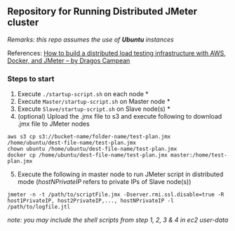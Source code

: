 
## Repository for Running Distributed JMeter cluster

*Remarks: this repo assumes the use of* ***Ubuntu*** *instances*

References:
[How to build a distributed load testing infrastructure with AWS, Docker, and JMeter – by Dragos Campean](https://dragoscampean.medium.com/how-to-build-a-distributed-load-testing-infrastructure-with-aws-docker-and-jmeter-accf3c2aa3a3)

### Steps to start

1. Execute `./startup-script.sh` on each node *
2. Execute `Master/startup-script.sh` on Master node *
3. Execute `Slave/startup-script.sh` on Slave node(s) *
4. (optional) Upload the .jmx file to s3 and execute following to download .jmx file to JMeter nodes
```yes | sudo apt install awscli
aws s3 cp s3://bucket-name/folder-name/test-plan.jmx /home/ubuntu/dest-file-name/test-plan.jmx
chown ubuntu /home/ubuntu/dest-file-name/test-plan.jmx
docker cp /home/ubuntu/dest-file-name/test-plan.jmx master:/home/test-plan.jmx
```
5. Execute the following in master node to run JMeter script in distributed mode (*hostNPrivateIP* refers to private IPs of Slave node(s))
```
jmeter -n -t /path/to/scriptFile.jmx -Dserver.rmi.ssl.disable=true -R host1PrivateIP, host2PrivateIP,..., hostNPrivateIP -l /path/to/logfile.jtl
```

*note: you may include the shell scripts from step 1, 2, 3 & 4 in ec2 user-data*
